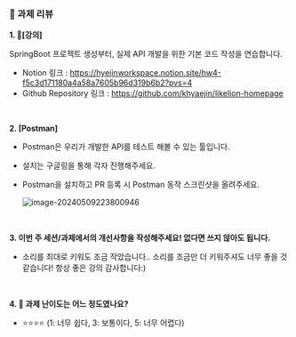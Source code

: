 ### 🦁 과제 리뷰

**1. 📄[강의]**

SpringBoot 프로젝트 생성부터, 실제 API 개발을 위한 기본 코드 작성을 연습합니다.

- Notion 링크 : https://hyejinworkspace.notion.site/hw4-f5c3d171180a4a58a7605b96d319b6b2?pvs=4
- Github Repository 링크 : https://github.com/khyaejin/likelion-homepage

<br>

**2. [Postman]**

- Postman은 우리가 개발한 API를 테스트 해볼 수 있는 툴입니다.

- 설치는 구글링을 통해 각자 진행해주세요.

- Postman을 설치하고 PR 등록 시 Postman 동작 스크린샷을 올려주세요.

  ![image-20240509223800946](C:\Users\user\AppData\Roaming\Typora\typora-user-images\image-20240509223800946.png)

<br>

**3.  이번 주 세션/과제에서의 개선사항을 작성해주세요! 없다면 쓰지 않아도 됩니다.**

- 소리를 최대로 키워도 조금 작았습니다.. 소리를 조금만 더 키워주셔도 너무 좋을 것 같습니다! 항상 좋은 강의 감사합니다:)

<br>

**4. 🦁 과제 난이도는 어느 정도였나요?**

- ⭐️⭐️⭐️⭐️ (1: 너무 쉽다, 3: 보통이다, 5: 너무 어렵다)
